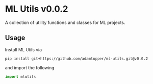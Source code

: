 # ML Utils v0.0.2

A collection of utility functions and classes for ML projects.

## Usage

Install ML Utils via

```shell
pip install git+https://github.com/adamtupper/ml-utils.git@v0.0.2
```

and import the following

```python
import mlutils
```
